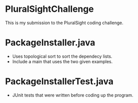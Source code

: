 # PluralSightChallenge
This is my submission to the PluralSight coding challenge.

# PackageInstaller.java
- Uses topological sort to sort the dependecy lists.
- Include a main that uses the two given examples.

# PackageInstallerTest.java
- JUnit tests that were written before coding up the program.
